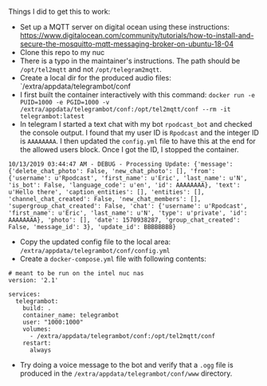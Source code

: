Things I did to get this to work:
* Set up a MQTT server on digital ocean using these instructions: https://www.digitalocean.com/community/tutorials/how-to-install-and-secure-the-mosquitto-mqtt-messaging-broker-on-ubuntu-18-04
* Clone this repo to my nuc
* There is a typo in the maintainer's instructions.  The path should be `/opt/tel2mqtt` and not `/opt/telegram2mqtt`.
* Create a local dir for the produced audio files: `/extra/appdata/telegrambot/conf
* I first built the container interactively with this command: `docker run -e PUID=1000 -e PGID=1000 -v /extra/appdata/telegrambot/conf:/opt/tel2mqtt/conf --rm -it telegrambot:latest`
* In telegram I started a text chat with my bot `rpodcast_bot` and checked the console output.  I found that my user ID is `Rpodcast` and the integer ID is `AAAAAAAA`.  I then updated the `config.yml` file to have this at the end for the allowed users block.  Once I got the ID, I stopped the container.

```
10/13/2019 03:44:47 AM - DEBUG - Processing Update: {'message': {'delete_chat_photo': False, 'new_chat_photo': [], 'from': {'username': u'Rpodcast', 'first_name': u'Eric', 'last_name': u'N', 'is_bot': False, 'language_code': u'en', 'id': AAAAAAAA}, 'text': u'Hello there', 'caption_entities': [], 'entities': [], 'channel_chat_created': False, 'new_chat_members': [], 'supergroup_chat_created': False, 'chat': {'username': u'Rpodcast', 'first_name': u'Eric', 'last_name': u'N', 'type': u'private', 'id': AAAAAAAA}, 'photo': [], 'date': 1570938287, 'group_chat_created': False, 'message_id': 3}, 'update_id': BBBBBBBB}
```

* Copy the updated config file to the local area: `/extra/appdata/telegrambot/conf/config.yml`
* Create a `docker-compose.yml` file with following contents:

```
# meant to be run on the intel nuc nas
version: '2.1'

services:
  telegrambot:
    build: .
    container_name: telegrambot
    user: "1000:1000"
    volumes:
      - /extra/appdata/telegrambot/conf:/opt/tel2mqtt/conf
    restart:
      always

```

* Try doing a voice message to the bot and verify that a `.ogg` file is produced in the `/extra/appdata/telegrambot/conf/www` directory.

